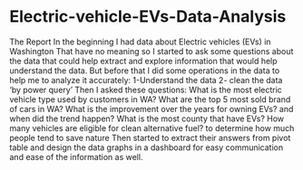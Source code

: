 # Electric-vehicle-EVs-Data-Analysis
The Report
In the beginning I had data about Electric vehicles (EVs) in Washington That have no meaning so I started to ask some questions about the data that could help extract and explore information that would help understand the data.
But before that I did some operations in the data to help me to analyze it accurately:
1-Understand the data
2- clean the data ‘by power query’
Then I asked these questions:
What is the most electric vehicle type used by customers in WA?
What are the top 5 most sold brand of cars in WA?
What is the improvement over the years for owning EVs? and when did the trend happen?
What is the most county that have EVs? 
How many vehicles are eligible for clean alternative fuel? to determine how much people tend to save nature
Then started to extract their answers from pivot table and design the data graphs in a dashboard for easy communication and ease of the information as well.
